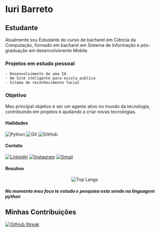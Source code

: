 # Iuri Barreto

## Estudante
Atualmente sou Estudante do curso de bacharel em Ciência da Computação, formado em bacharel em Sistema de Informação e pós-graduação em desenvolvimento Mobile.

### Projetos em estudo pessoal
    - Desenvolvimento de uma IA
    - Um Site iteligente para escola publica
    - Sitema de reconhecimento facial


### Objetivo
Meu principal objetivo é ser um agente ativo no mundo da tecnologia, contribuindo em projetos e ajudando a criar novas tecnologias.

#### Hailidades
![Python](https://img.shields.io/badge/python-9400ff?style=for-the-badge&logo=python&logoColor=ffdd54)
![Git](https://img.shields.io/badge/GIT-E44C30?style=for-the-badge&logo=git&logoColor=white)
![GitHub](https://img.shields.io/badge/GitHub-100000?style=for-the-badge&logo=github&logoColor=white)


#### Contato
[![LinkedIn](https://img.shields.io/badge/LinkedIn-0077B5?style=for-the-badge&logo=linkedin&logoColor=white)](https://www.linkedin.com/in/iuri-barreto-38186081/)
[![Instagram](https://img.shields.io/badge/-Instagram-%23E4405F?style=for-the-badge&logo=instagram&logoColor=white)](https://www.instagram.com/iuribarreto773/)
[![Gmail](https://img.shields.io/badge/Gmail-333333?style=for-the-badge&logo=gmail&logoColor=red)](mailto:iuribarreto.ib@gmail.com)
#### Resulmo

<div align="center">

![Top Langs](https://github-readme-stats-git-masterrstaa-rickstaa.vercel.app/api/top-langs/?username=iuridev&bg_color=000&border_color=000C&title_color=9400ff&text_color=FFF)

</div>

##### No momento meu foco te estudo e pesquisa esta sendo na linguagem python

## Minhas Contribuições

[![GitHub Streak](https://streak-stats.demolab.com/?user=iuridev&theme=shadow-purple&background=000)](https://git.io/streak-stats)
